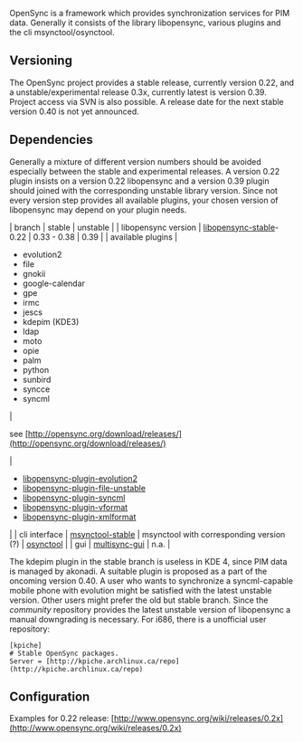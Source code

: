 OpenSync is a framework which provides synchronization services for PIM data. Generally it consists of the library libopensync, various plugins and the cli msynctool/osynctool.

## Versioning

The OpenSync project provides a stable release, currently version 0.22, and a unstable/experimental release 0.3x, currently latest is version 0.39\. Project access via SVN is also possible. A release date for the next stable version 0.40 is not yet announced.

## Dependencies

Generally a mixture of different version numbers should be avoided especially between the stable and experimental releases. A version 0.22 plugin insists on a version 0.22 libopensync and a version 0.39 plugin should joined with the corresponding unstable library version. Since not every version step provides all available plugins, your chosen version of libopensync may depend on your plugin needs.

| branch | stable | unstable |
| libopensync version | [libopensync-stable](https://aur.archlinux.org/packages/libopensync-stable/)-0.22 | 0.33 - 0.38 | 0.39 |
| available plugins | 

*   evolution2
*   file
*   gnokii
*   google-calendar
*   gpe
*   irmc
*   jescs
*   kdepim (KDE3)
*   ldap
*   moto
*   opie
*   palm
*   python
*   sunbird
*   syncce
*   syncml

 | 

see [http://opensync.org/download/releases/](http://opensync.org/download/releases/)

 | 

*   [libopensync-plugin-evolution2](https://aur.archlinux.org/packages/libopensync-plugin-evolution2/)
*   [libopensync-plugin-file-unstable](https://aur.archlinux.org/packages/libopensync-plugin-file-unstable/)
*   [libopensync-plugin-syncml](https://aur.archlinux.org/packages/libopensync-plugin-syncml/)
*   [libopensync-plugin-vformat](https://aur.archlinux.org/packages/libopensync-plugin-vformat/)
*   [libopensync-plugin-xmlformat](https://aur.archlinux.org/packages/libopensync-plugin-xmlformat/)

 |
| cli interface | [msynctool-stable](https://aur.archlinux.org/packages/msynctool-stable/) | msynctool with corresponding version (?) | [osynctool](https://aur.archlinux.org/packages/osynctool/) |
| gui | [multisync-gui](https://aur.archlinux.org/packages/multisync-gui/) | n.a. |

The kdepim plugin in the stable branch is useless in KDE 4, since PIM data is managed by akonadi. A suitable plugin is proposed as a part of the oncoming version 0.40\. A user who wants to synchronize a syncml-capable mobile phone with evolution might be satisfied with the latest unstable version. Other users might prefer the old but stable branch. Since the *community* repository provides the latest unstable version of libopensync a manual downgrading is necessary. For i686, there is a unofficial user repository:

```
[kpiche]
# Stable OpenSync packages.
Server = [http://kpiche.archlinux.ca/repo](http://kpiche.archlinux.ca/repo)

```

## Configuration

Examples for 0.22 release: [http://www.opensync.org/wiki/releases/0.2x](http://www.opensync.org/wiki/releases/0.2x)